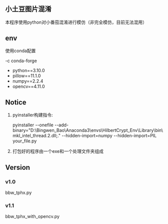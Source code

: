 #

## 小土豆图片混淆

本程序使用python对小番茄混淆进行模仿（非完全模仿，目前无法混用）

## env

使用conda配置

-c conda-forge

- python==3.10.0
- pillow==11.1.0
- numpy==2.2.4
- opencv==4.11.0

## Notice

1. pyinstaller构建指令:
   
   pyinstaller --onefile --add-binary="D:\Bingwen_Bao\Anaconda3\envs\HilbertCrypt_Env\Library\bin\mkl_intel_thread.2.dll;." --hidden-import=numpy --hidden-import=PIL your_file.py
2. 打包好的程序由一个exe和一个处理文件夹组成

## Version

### v1.0

bbw_tphx.py

### v1.1

bbw_tphx_with_opencv.py